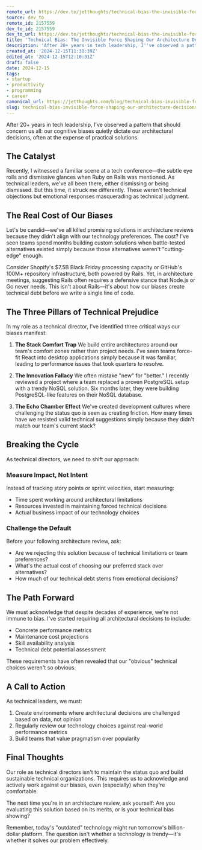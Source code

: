 ```yaml
---
remote_url: https://dev.to/jetthoughts/technical-bias-the-invisible-force-shaping-our-architecture-decisions-1cpc
source: dev_to
remote_id: 2157559
dev_to_id: 2157559
dev_to_url: https://dev.to/jetthoughts/technical-bias-the-invisible-force-shaping-our-architecture-decisions-1cpc
title: 'Technical Bias: The Invisible Force Shaping Our Architecture Decisions'
description: 'After 20+ years in tech leadership, I''ve observed a pattern that should concern us all: our cognitive...'
created_at: '2024-12-15T11:38:39Z'
edited_at: '2024-12-15T12:10:31Z'
draft: false
date: 2024-12-15
tags:
- startup
- productivity
- programming
- career
canonical_url: https://jetthoughts.com/blog/technical-bias-invisible-force-shaping-our-architecture-decisions-startup-productivity/
slug: technical-bias-invisible-force-shaping-our-architecture-decisions-startup-productivity
---
```

After 20+ years in tech leadership, I've observed a pattern that should concern us all: our cognitive biases quietly dictate our architectural decisions, often at the expense of practical solutions.

## The Catalyst

Recently, I witnessed a familiar scene at a tech conference—the subtle eye rolls and dismissive glances when Ruby on Rails was mentioned. As technical leaders, we've all been there, either dismissing or being dismissed. But this time, it struck me differently. These weren't technical objections but emotional responses masquerading as technical judgment.

## The Real Cost of Our Biases

Let's be candid—we've all killed promising solutions in architecture reviews because they didn't align with our technology preferences. The cost? I've seen teams spend months building custom solutions when battle-tested alternatives existed simply because those alternatives weren't "cutting-edge" enough.

Consider Shopify's $7.5B Black Friday processing capacity or GitHub's 100M+ repository infrastructure, both powered by Rails. Yet, in architecture meetings, suggesting Rails often requires a defensive stance that Node.js or Go never needs. This isn't about Rails—it's about how our biases create technical debt before we write a single line of code.

## The Three Pillars of Technical Prejudice

In my role as a technical director, I've identified three critical ways our biases manifest:

1. **The Stack Comfort Trap**
   We build entire architectures around our team's comfort zones rather than project needs. I've seen teams force-fit React into desktop applications simply because it was familiar, leading to performance issues that took quarters to resolve.

2. **The Innovation Fallacy**
   We often mistake "new" for "better." I recently reviewed a project where a team replaced a proven PostgreSQL setup with a trendy NoSQL solution. Six months later, they were building PostgreSQL-like features on their NoSQL database.

3. **The Echo Chamber Effect**
   We've created development cultures where challenging the status quo is seen as creating friction. How many times have we resisted valid technical suggestions simply because they didn't match our team's current stack?

## Breaking the Cycle

As technical directors, we need to shift our approach:

### Measure Impact, Not Intent

Instead of tracking story points or sprint velocities, start measuring:

- Time spent working around architectural limitations
- Resources invested in maintaining forced technical decisions
- Actual business impact of our technology choices

### Challenge the Default

Before your following architecture review, ask:

- Are we rejecting this solution because of technical limitations or team preferences?
- What's the actual cost of choosing our preferred stack over alternatives?
- How much of our technical debt stems from emotional decisions?

## The Path Forward

We must acknowledge that despite decades of experience, we're not immune to bias. I've started requiring all architectural decisions to include:

- Concrete performance metrics
- Maintenance cost projections
- Skill availability analysis
- Technical debt potential assessment

These requirements have often revealed that our "obvious" technical choices weren't so obvious.

## A Call to Action

As technical leaders, we must:

1. Create environments where architectural decisions are challenged based on data, not opinion
2. Regularly review our technology choices against real-world performance metrics
3. Build teams that value pragmatism over popularity

## Final Thoughts

Our role as technical directors isn't to maintain the status quo and build sustainable technical organizations. This requires us to acknowledge and actively work against our biases, even (especially) when they're comfortable.

The next time you're in an architecture review, ask yourself: Are you evaluating this solution based on its merits, or is your technical bias showing?

Remember, today's "outdated" technology might run tomorrow's billion-dollar platform. The question isn't whether a technology is trendy—it's whether it solves our problem effectively.
